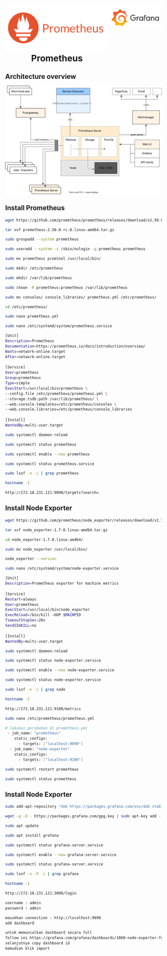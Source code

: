 <h1 align="center" style="border-bottom: none; display: flex;">
    <div style="align-self: center;"><a href="//prometheus.io" target="_blank"><img alt="Prometheus" src="/prometheus-logo.png"></a>Prometheus</div>
    <div><a href="https://grafana.com/" target="_blank"><img alt="Grafana" src="/grafana-logo.png"></a></div>
</h1>

## Architecture overview

![Architecture overview](/architecture.svg)

## Install Prometheus

```bash
wget https://github.com/prometheus/prometheus/releases/download/v2.50.0-rc.0/prometheus-2.50.0-rc.0.linux-amd64.tar.gz
```
```bash
tar xvf prometheus-2.50.0-rc.0.linux-amd64.tar.gz
```
```bash
sudo groupadd --system prometheus
```
```bash
sudo useradd --system -s /sbin/nologin -g prometheus prometheus
```
```bash
sudo mv prometheus promtool /usr/local/bin/
```
```bash
sudo mkdir /etc/prometheus
```
```bash
sudo mkdir /var/lib/prometheus
```
```bash
sudo chown -R prometheus:prometheus /var/lib/prometheus
```
```bash
sudo mv consoles/ console_libraries/ prometheus.yml /etc/prometheus/
```
```bash
cd /etc/prometheus/
```
```bash
sudo nano prometheus.yml
```
```bash
sudo nano /etc/systemd/system/prometheus.service
```
```bash
[Unit]
Description=Prometheus
Documentation=https://prometheus.io/docs/introduction/overview/
Wants=network-online.target
After=network-online.target

[Service]
User=prometheus
Group=prometheus
Type=simple
ExecStart=/usr/local/bin/prometheus \
--config.file /etc/prometheus/prometheus.yml \
--storage.tsdb.path /var/lib/prometheus/ \
--web.console.templates=/etc/prometheus/consoles \
--web.console.libraries=/etc/prometheus/console_libraries

[Install]
WantedBy=multi-user.target
```
```bash
sudo systemctl daemon-reload
```
```bash
sudo systemctl status prometheus
```
```bash
sudo systemctl enable --now prometheus
```
```bash
sudo systemctl status prometheus.service
```
```bash
sudo lsof -n -i | grep prometheus
```
```bash
hostname -I
```
```bash
http://172.18.231.121:9090/targets?search=
```

## Install Node Exporter

```bash
wget https://github.com/prometheus/node_exporter/releases/download/v1.7.0/node_exporter-1.7.0.linux-amd64.tar.gz
```
```bash
tar xvf node_exporter-1.7.0.linux-amd64.tar.gz
```
```bash
cd node_exporter-1.7.0.linux-amd64/
```
```bash
sudo mv node_exporter /usr/local/bin/
```
```bash
node_exporter --version
```
```bash
sudo nano /etc/systemd/system/node-exporter.service
```
```bash
[Unit]
Description=Prometheus exporter for machine metrics

[Service]
Restart=always
User=prometheus
ExecStart=/usr/local/bin/node_exporter
ExecReload=/bin/kill -HUP $MAINPID
TimeoutStopSec=20s
SendSIGKILL=no

[Install]
WantedBy=multi-user.target
```
```bash
sudo systemctl daemon-reload
```
```bash
sudo systemctl status node-exporter.service
```
```bash
sudo systemctl enable --now node-exporter.service
```
```bash
sudo systemctl status node-exporter.service
```
```bash
sudo lsof -n -i | grep node
```
```bash
hostname -I
```
```bash
http://172.18.231.121:9100/metrics
```
```bash
sudo nano /etc/prometheus/prometheus.yml
```
```bash
# lakukan perubahan di prometheus.yml
 - job_name: "prometheus"
    static_configs:
      - targets: ["localhost:9090"]
  - job_name: "node-exporter"
    static_configs:
      - targets: ["localhost:9100"]
```
```bash
sudo systemctl restart prometheus
```
```bash
sudo systemctl status prometheus
```

## Install Node Exporter

```bash
sudo add-apt-repository "deb https://packages.grafana.com/oss/deb stable main"
```
```bash
wget -q -O - https://packages.grafana.com/gpg.key | sudo apt-key add -
```
```bash
sudo apt update
```
```bash
sudo apt install grafana
```
```bash
sudo systemctl status grafana-server.service
```
```bash
sudo systemctl enable --now grafana-server.service
```
```bash
sudo systemctl status grafana-server.service
```
```bash
sudo lsof -n -P -i | grep grafana
```
```bash
hostname -I
```
```bash
http://172.18.231.121:3000/login
```
```bash
username : admin
password : admin
```
```bash
masukkan connection : http://localhost:9090
add dashboard
```
```bash
untuk memunculkan dashboard secara full 
follow ini https://grafana.com/grafana/dashboards/1860-node-exporter-full/
selanjutnya copy dashboard id
kemudian klik import
```